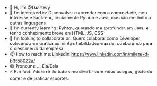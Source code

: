 - 👋 Hi, I’m @Duartevy
- 👀 I’m interested in: Desenvolver e aprender com a comunidade, meu interesse é Back-end, inicialmente Python e Java, mas não me limito a outras linguagens
- 🌱 I’m currently learning: Pyhton, querendo me aprofundar em Java, e tenho conhecimento breve em HTML, JS, CSS
- 💞️ I’m looking to collaborate on: Quero colaborar como Developer, colocando em prática as minhas habilidades e assim colaborando para o crescimento da empresa.
- 📫 How to reach me: Linkedin: https://www.linkedin.com/in/milene-d-b3558022a/
- 😄 Pronouns: ... Ela/Dela
- ⚡ Fun fact: Adoro rir de tudo e me divertir com meus colegas, gosto de correr e de praticar esportes.

<!---
Duartevy/Duartevy is a ✨ special ✨ repository because its `README.md` (this file) appears on your GitHub profile.
You can click the Preview link to take a look at your changes.
--->
